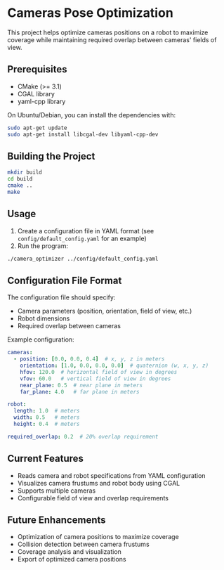 # Cameras Pose Optimization

This project helps optimize cameras positions on a robot to maximize coverage while maintaining required overlap between cameras' fields of view.

## Prerequisites

- CMake (>= 3.1)
- CGAL library
- yaml-cpp library

On Ubuntu/Debian, you can install the dependencies with:
```bash
sudo apt-get update
sudo apt-get install libcgal-dev libyaml-cpp-dev
```

## Building the Project

```bash
mkdir build
cd build
cmake ..
make
```

## Usage

1. Create a configuration file in YAML format (see `config/default_config.yaml` for an example)
2. Run the program:
```bash
./camera_optimizer ../config/default_config.yaml
```

## Configuration File Format

The configuration file should specify:
- Camera parameters (position, orientation, field of view, etc.)
- Robot dimensions
- Required overlap between cameras

Example configuration:
```yaml
cameras:
  - position: [0.0, 0.0, 0.4]  # x, y, z in meters
    orientation: [1.0, 0.0, 0.0, 0.0]  # quaternion (w, x, y, z)
    hfov: 120.0  # horizontal field of view in degrees
    vfov: 60.0   # vertical field of view in degrees
    near_plane: 0.5  # near plane in meters
    far_plane: 4.0   # far plane in meters

robot:
  length: 1.0  # meters
  width: 0.5   # meters
  height: 0.4  # meters

required_overlap: 0.2  # 20% overlap requirement
```

## Current Features

- Reads camera and robot specifications from YAML configuration
- Visualizes camera frustums and robot body using CGAL
- Supports multiple cameras
- Configurable field of view and overlap requirements

## Future Enhancements

- Optimization of camera positions to maximize coverage
- Collision detection between camera frustums
- Coverage analysis and visualization
- Export of optimized camera positions 